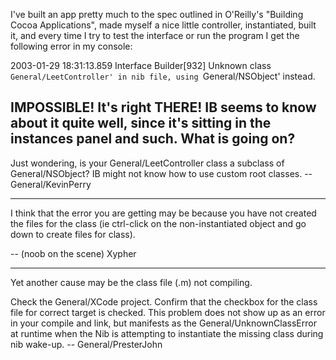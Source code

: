 

I've built an app pretty much to the spec outlined in O'Reilly's "Building Cocoa Applications", made myself a nice little controller, instantiated, built it, and every time I try to test the interface or run the program I get the following error in my console:

2003-01-29 18:31:13.859 Interface Builder[932] Unknown class `General/LeetController' in nib file, using `General/NSObject' instead.

IMPOSSIBLE!  It's right THERE!  IB seems to know about it quite well, since it's sitting in the instances panel and such.  What is going on?
----
Just wondering, is your General/LeetController class a subclass of General/NSObject? IB might not know how to use custom root classes. --General/KevinPerry

----
I think that the error you are getting may be because you have not created the files for the class (ie ctrl-click on the non-instantiated object and go down to create files for class).

-- (noob on the scene)
             Xypher

----
Yet another cause may be the class file (.m) not compiling.

Check the General/XCode project. Confirm that the checkbox for the class file for correct target is checked.  This  problem does not show up as an error in your compile and link, but manifests as the General/UnknownClassError at runtime when the Nib is attempting to instantiate the missing class during nib wake-up.  --  General/PresterJohn